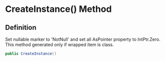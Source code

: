 # CreateInstance() Method

## Definition
Set nullable marker to 'NotNull' and set all AsPointer property to IntPtr.Zero. This method generated only if wrapped item is class.

```C#
public CreateInstance()
```
